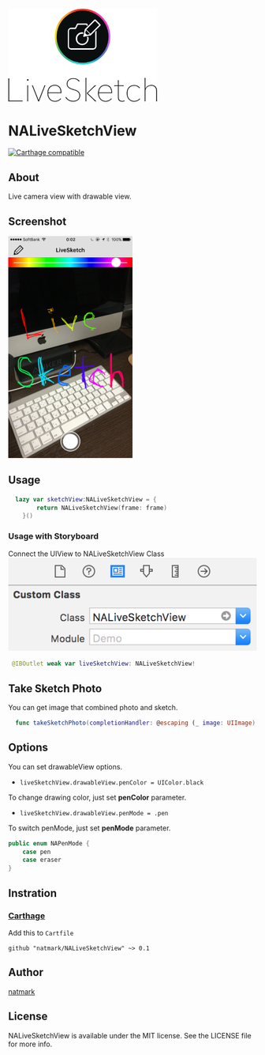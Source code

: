 <img src="https://github.com/natmark/NALiveSketchView/blob/master/Assets/livesketch.png?raw=true" width="60%" height="60%"></img>
# NALiveSketchView
[![Carthage compatible](https://img.shields.io/badge/Carthage-compatible-4BC51D.svg?style=flat)](https://github.com/Carthage/Carthage)

## About
Live camera view with drawable view.

## Screenshot
<img src="https://github.com/natmark/NALiveSketchView/blob/master/Assets/screen_sample.png?raw=true" width="50%" height="50%"></img>

## Usage
```Swift
  lazy var sketchView:NALiveSketchView = {
        return NALiveSketchView(frame: frame)
    }()
```

### Usage with Storyboard
Connect the UIView to NALiveSketchView Class 
![](https://github.com/natmark/NALiveSketchView/blob/master/Assets/storyboard_usage.png?raw=true)

```Swift
 @IBOutlet weak var liveSketchView: NALiveSketchView!
```

## Take Sketch Photo
You can get image that combined photo and sketch.
```Swift
  func takeSketchPhoto(completionHandler: @escaping (_ image: UIImage) -> ())
```

## Options
You can set drawableView options.

- `liveSketchView.drawableView.penColor = UIColor.black`

To change drawing color, just set **penColor** parameter.

- `liveSketchView.drawableView.penMode = .pen`

To switch penMode, just set **penMode** parameter.

```Swift
public enum NAPenMode {
    case pen
    case eraser
}
```

## Instration
### [Carthage](https://github.com/Carthage/Carthage)
Add this to `Cartfile`
```
github "natmark/NALiveSketchView" ~> 0.1
```

## Author
[natmark](https://github.com/natmark)

## License
NALiveSketchView is available under the MIT license. See the LICENSE file for more info.
